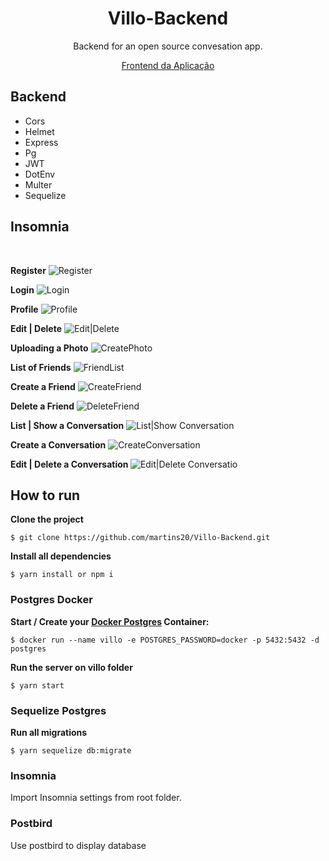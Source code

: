 <h1 align="center">Villo-Backend</h1>
<p align="center">Backend for an open source convesation app.</p>
<p align="center"><a href="https://github.com/vmnog/villo-frontend">Frontend da Aplicação</a></p>

## Backend

<ul>
<li>Cors</li>
<li>Helmet</li>
<li>Express</li>
<li>Pg</li>
<li>JWT</li>
<li>DotEnv</li>
<li>Multer</li>
<li>Sequelize</li>
</ul>

<h2>Insomnia</h2>
<br>

<strong>Register</strong>
<img src="https://github.com/martins20/Villo-Backend/blob/newMaster/assets/Register.gif" alt="Register">

<strong>Login</strong>
<img src="https://github.com/martins20/Villo-Backend/blob/newMaster/assets/Login.gif" alt="Login">

<strong>Profile</strong>
<img src="https://github.com/martins20/Villo-Backend/blob/newMaster/assets/Profile.gif" alt="Profile">

<strong>Edit | Delete</strong>
<img src="https://github.com/martins20/Villo-Backend/blob/newMaster/assets/Edit|Delete.gif" alt="Edit|Delete">

<strong>Uploading a Photo</strong>
<img src="https://github.com/martins20/Villo-Backend/blob/newMaster/assets/CreatePhoto.gif" alt="CreatePhoto">

<strong>List of Friends</strong>
<img src="https://github.com/martins20/Villo-Backend/blob/newMaster/assets/FriendList.gif" alt="FriendList">

<strong>Create a Friend</strong>
<img src="https://github.com/martins20/Villo-Backend/blob/newMaster/assets/CreateFriend.gif" alt="CreateFriend">

<strong>Delete a Friend</strong>
<img src="https://github.com/martins20/Villo-Backend/blob/newMaster/assets/DeleteFriend.gif" alt="DeleteFriend">

<strong>List | Show a Conversation</strong>
<img src="https://github.com/martins20/Villo-Backend/blob/newMaster/assets/List|ShowConversation.gif" alt="List|Show Conversation">

<strong>Create a Conversation</strong>
<img src="https://github.com/martins20/Villo-Backend/blob/newMaster/assets/CreateConversation.gif" alt="CreateConversation">

<strong>Edit | Delete a Conversation </strong>
<img src="https://github.com/martins20/Villo-Backend/blob/newMaster/assets/Edit|DeleteConversation.gif" alt="Edit|Delete Conversatio">
## How to run

<b>Clone the project</b>

```
$ git clone https://github.com/martins20/Villo-Backend.git
```

<b>Install all dependencies</b>

```
$ yarn install or npm i
```

### Postgres Docker

<b>Start / Create your <a href="https://hub.docker.com/_/postgres">Docker Postgres</a> Container:</b>

```
$ docker run --name villo -e POSTGRES_PASSWORD=docker -p 5432:5432 -d postgres
```

<b>Run the server on villo folder</b>

```
$ yarn start

```

### Sequelize Postgres

<b>Run all migrations</b>

```
$ yarn sequelize db:migrate
```

### Insomnia

Import Insomnia settings from root folder.

### Postbird

Use postbird to display database
